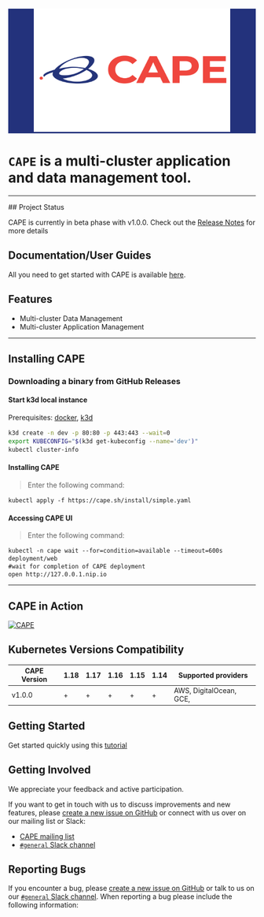 <p align="center" style="background-color:#23327c">
  <img src="assets/logo.png" height="250px" width="400px"/>
</p>

# `CAPE` is a multi-cluster application and data management tool.  
<hr/>
## Project Status 

CAPE is currently in beta phase with v1.0.0. Check out the
[Release Notes](https://docs.cape.sh/blog/2020/06/01/Introducing-CAPE-v1.0.0) for more details 


## Documentation/User Guides

All you need to get started with CAPE is available [here](https://docs.cape.sh/docs/).

## Features

* Multi-cluster Data Management
* Multi-cluster Application Management

<hr /> 

## Installing CAPE

### Downloading a binary from GitHub Releases 

#### Start k3d local instance
Prerequisites: [docker](https://docs.docker.com/get-docker/), [k3d](https://github.com/rancher/k3d)
```sh
k3d create -n dev -p 80:80 -p 443:443 --wait=0
export KUBECONFIG="$(k3d get-kubeconfig --name='dev')"
kubectl cluster-info
````

#### Installing CAPE
> Enter the following command:
```
kubectl apply -f https://cape.sh/install/simple.yaml
```

#### Accessing CAPE UI
> Enter the following command:
```
kubectl -n cape wait --for=condition=available --timeout=600s deployment/web
#wait for completion of CAPE deployment
open http://127.0.0.1.nip.io
```
<hr />

## CAPE in Action

[![CAPE](assets/youtube-cape.png)](https://youtu.be/4KJt8NXTO8E "CAPE INTRO")


## Kubernetes Versions Compatibility

| CAPE Version | 1.18 | 1.17 | 1.16 | 1.15 | 1.14  | Supported providers|
| --------------- | ---- | ---- | ---- | ---- | ----  | -----------------|
| v1.0.0        | +    | +    | +    | +    | +        | AWS, DigitalOcean, GCE,  |



## Getting Started
Get started quickly using this [tutorial](https://docs.cape.sh/docs/simple-install)


## Getting Involved

We appreciate your feedback and active participation.

If you want to get in touch with us to discuss improvements and new
features, please [create a new issue on GitHub](https://github.com/cape-sh/cape/issues/new) or connect with us over on our
mailing list or Slack:

* [CAPE mailing list](https://capesh.slack.com/)
* [`#general` Slack channel](https://capesh.slack.com)

## Reporting Bugs

If you encounter a bug, please [create a new issue on GitHub](https://github.com/cape-sh/cape/issues/new) or talk to us
on our [`#general` Slack channel](https://capesh.slack.com). When reporting a bug please include the
following information:


[1]: https://github.com/cape-sh/cape/issues/new
[2]: https://github.com/cape-sh/cape#features
[3]: https://groups.google.com/forum/#!forum/cape-sh
[4]: http://capesh.slack.io/
[5]: https://docs.cape.sh/blog/2020/06/01/Introducing-CAPE-v1.0.0


